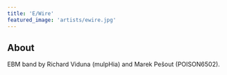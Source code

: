```yaml
---
title: 'E/Wire'
featured_image: 'artists/ewire.jpg'
---
```


## About

EBM band by Richard Viduna (mulpHia) and Marek Pešout (POISON6502).
